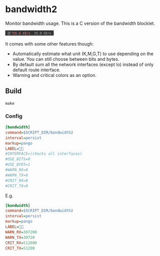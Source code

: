 # bandwidth2

Monitor bandwidth usage.
This is a C version of the bandwidth blocklet.

![](bandwidth2.png)

It comes with some other features though:
* Automatically estimate what unit (K,M,G,T) to use depending on the value. You can still choose between bits and bytes.
* By default sum all the network interfaces (except lo) instead of only default route interface.
* Warning and critical colors as an option.

## Build

```
make
```

### Config
```ini
[bandwidth]
command=$SCRIPT_DIR/bandwidth2 
interval=persist
markup=pango
LABEL=
#INTERFACE=(checks all interfaces)
#USE_BITS=0
#USE_BYES=1
#WARN_RX=0
#WARN_TX=0
#CRIT_RX=0
#CRIT_TX=0
```

E.g.

```ini
[bandwidth]
command=$SCRIPT_DIR/bandwidth2 
interval=persist
markup=pango
LABEL=
WARN_RX=307200
WARN_TX=30720
CRIT_RX=512000
CRIT_TX=51200
```
